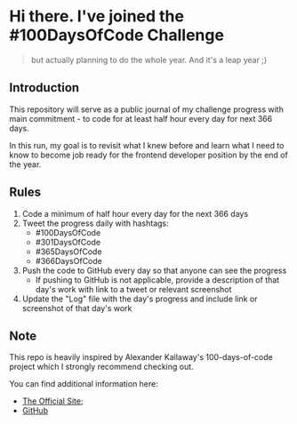 # Hi there. I've  joined the #100DaysOfCode Challenge
> but actually planning to do the whole year. And it's a leap year ;)

## Introduction
This repository will serve as a public journal of my challenge progress with main commitment - to code for at least half hour every day for next 366 days.

In this run, my goal is to revisit what I knew before and learn what I need to know to become job ready for the frontend developer position by the end of the year.

## Rules
1. Code a minimum of half hour every day for the next 366 days
2. Tweet the progress daily with hashtags:
    - #100DaysOfCode
    - #301DaysOfCode
    - #365DaysOfCode
    - #366DaysOfCode
3. Push the code to GitHub every day so that anyone can see the progress
    - If pushing to GitHub is not applicable, provide a description of that day's work with link to a tweet or relevant screenshot
4. Update the "Log" file with the day's progress and include link or screenshot of that day's work

## Note
This repo is heavily inspired by Alexander Kallaway's 100-days-of-code project which I strongly recommend checking out.

You can find additional information here:
* [The Official Site](https://www.100daysofcode.com/);
* [GitHub](https://github.com/kallaway)